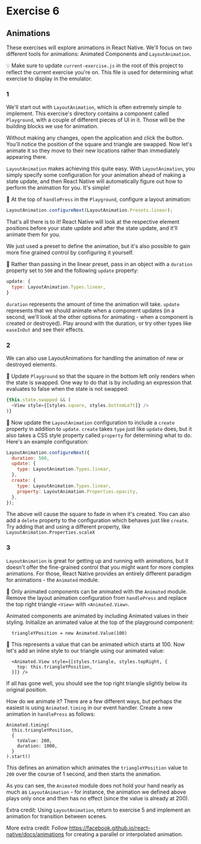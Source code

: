 # Exercise 6
## Animations

These exercises will explore animations in React Native. We'll focus on two different tools for animations: Animated Components and `LayoutAnimation`.

💡 Make sure to update `current-exercise.js` in the root of this project to reflect the current exercise you're on. This file is used for determining what exercise to display in the emulator.

### 1
We'll start out with `LayoutAnimation`, which is often extremely simple to implement. This exercise's directory contains a component called `Playground`, with a couple of different pieces of UI in it. Those will be the building blocks we use for animation.

Without making any changes, open the application and click the button. You'll notice the position of the square and triangle are swapped. Now let's animate it so they move to their new locations rather than immediately appearing there.

`LayoutAnimation` makes achieving this quite easy. With `LayoutAnimation`, you simply specify some configuration for your animation ahead of making a state update, and then React Native will automatically figure out how to perform the animation for you. It's simple!

🚀 At the top of `handlePress` in the `Playground`, configure a layout animation:

```js
LayoutAnimation.configureNext(LayoutAnimation.Presets.linear);
```

That's all there is to it! React Native will look at the respective element positions before your state update and after the state update, and it'll animate them for you.

We just used a preset to define the animation, but it's also possible to gain more fine grained control by configuring it yourself.

🚀 Rather than passing in the linear preset, pass in an object with a `duration` property set to `500` and the following `update` property:
```js
update: {
  type: LayoutAnimation.Types.linear,
}
```

`duration` represents the amount of time the animation will take. `update` represents that we should animate when a component updates (in a second, we'll look at the other options for animating - when a component is created or destroyed). Play around with the duration, or try other types like `easeInOut` and see their effects.

### 2

We can also use LayoutAnimations for handling the animation of new or destroyed elements.

🚀 Update `Playground` so that the square in the bottom left only renders when the state is swapped. One way to do that is by including an expression that evaluates to false when the state is not swapped:
```js
{this.state.swapped && (
  <View style={[styles.square, styles.bottomLeft]} />
)}
 ```

🚀 Now update the `LayoutAnimation` configuration to include a `create` property in addition to `update`. `create` takes `type` just like `update` does, but it also takes a CSS style property called `property` for determining what to do. Here's an example configuration:
```js
LayoutAnimation.configureNext({
  duration: 500,
  update: {
    type: LayoutAnimation.Types.linear,
  },
  create: {
    type: LayoutAnimation.Types.linear,
    property: LayoutAnimation.Properties.opacity,
  },
});
```

The above will cause the square to fade in when it's created. You can also add a `delete` property to the configuration which behaves just like `create`. Try adding that and using a different property, like `LayoutAnimation.Properties.scaleX`
### 3

`LayoutAnimation` is great for getting up and running with animations, but it doesn't offer the fine-grained control that you might want for more complex animations. For those, React Native provides an entirely different paradigm for animations - the `Animated` module.

🚀 Only animated components can be animated with the `Animated` module. Remove the layout animation configuration from `handlePress` and replace the top right triangle `<View>` with `<Animated.View>`.

Animated components are animated by including Animated values in their styling. Initialize an animated value at the top of the playground component:
```
  triangleYPosition = new Animated.Value(100)
```

🚀 This represents a value that can be animated which starts at 100. Now let's add an inline style to our triangle using our animated value:

```
  <Animated.View style={[styles.triangle, styles.topRight, {
    top: this.triangleYPosition,
  }]} />
```

If all has gone well, you should see the top right triangle slightly below its original position.

How do we animate it? There are a few different ways, but perhaps the easiest is using `Animated.timing` in our event handler. Create a new animation in `handlePress` as follows:
```
Animated.timing(
  this.triangleYPosition,
  {
    toValue: 200,
    duration: 1000,
  }
).start()
```

This defines an animation which animates the `triangleYPosition` value to `200` over the course of 1 second, and then starts the animation.

As you can see, the `Animated` module does not hold your hand nearly as much as `LayoutAnimation` - for instance, the animation we defined above plays only once and then has no effect (since the value is already at 200).

Extra credit: Using `LayoutAnimation`, return to exercise 5 and implement an animation for transition between scenes.

More extra credit: Follow https://facebook.github.io/react-native/docs/animations for creating a parallel or interpolated animation.
